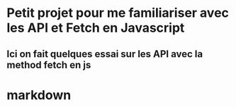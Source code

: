 <h1>Petit projet pour me familiariser avec les API et Fetch en Javascript</h1>

<h2>Ici on fait quelques essai sur les API avec la method fetch en js</h2>

# markdown
